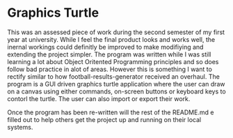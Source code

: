 # Graphics Turtle

This was an assessed piece of work during the second semester of my first year at university. While I feel the final product looks and works well, the inernal workings could definitly be improved to make modifiying and extending the project simpler. The program was written while I was still learning a lot about Object Oritented Programming principles and so does follow bad practice in alot of areas. However this is something I want to rectify similar to how football-results-generator received an overhaul. The program is a GUI driven graphics turtle application where the user can draw on a canvas using either commands, on-screen buttons or keyboard keys to contorl the turtle. The user can also import or export their work.

Once the program has been re-written will the rest of the README.md e filled out to help others get the project up and running on their local systems.
